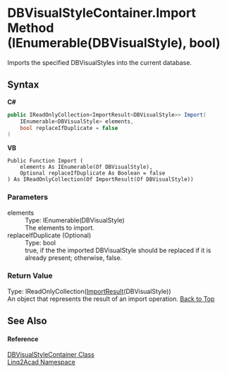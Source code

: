 # DBVisualStyleContainer.Import Method (IEnumerable(DBVisualStyle), bool)
 

Imports the specified DBVisualStyles into the current database.

## Syntax

**C#**<br />
``` C#
public IReadOnlyCollection<ImportResult<DBVisualStyle>> Import(
	IEnumerable<DBVisualStyle> elements,
	bool replaceIfDuplicate = false
)
```

**VB**<br />
``` VB
Public Function Import ( 
	elements As IEnumerable(Of DBVisualStyle),
	Optional replaceIfDuplicate As Boolean = false
) As IReadOnlyCollection(Of ImportResult(Of DBVisualStyle))
```


### Parameters
<dl><dt>elements</dt><dd>Type: IEnumerable(DBVisualStyle)<br />The elements to import.</dd><dt>replaceIfDuplicate (Optional)</dt><dd>Type: bool<br />true, if the the imported DBVisualStyle should be replaced if it is already present; otherwise, false.</dd></dl>

### Return Value
Type: IReadOnlyCollection(<a href="T_Linq2Acad_ImportResult_1.md#ImportResultT-Class">ImportResult</a>(DBVisualStyle))<br />An object that represents the result of an import operation.
<a href="#DBVisualStyleContainerImport-Method-IEnumerableDBVisualStyle-bool">Back to Top</a>

## See Also


#### Reference
<a href="T_Linq2Acad_DBVisualStyleContainer.md#DBVisualStyleContainer-Class">DBVisualStyleContainer Class</a><br /><a href="N_Linq2Acad.md#Linq2Acad-Namespace">Linq2Acad Namespace</a><br />
